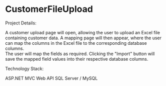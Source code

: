 ﻿# CustomerFileUpload
Project Details:

A customer upload page will open, allowing the user to upload an Excel file containing customer data.
A mapping page will then appear, where the user can map the columns in the Excel file to the corresponding database columns.    
The user will map the fields as required.
Clicking the "Import" button will save the mapped field values into their respective database columns.

Technology Stack:

ASP.NET MVC
Web API
SQL Server / MySQL

